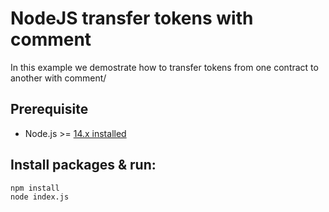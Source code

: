 # NodeJS  transfer tokens with comment

In this example we demostrate how to transfer tokens from one contract to another with comment/

## Prerequisite

* Node.js >= [14.x installed](https://nodejs.org)


## Install packages & run:

```sh
npm install
node index.js
```
